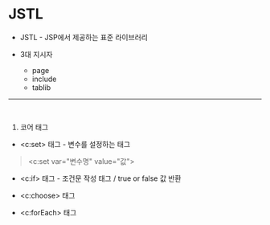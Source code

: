JSTL 
===
- JSTL - JSP에서 제공하는 표준 라이브러리

-  3대 지시자   
    - page   
    - include     
    - tablib

***
<br>

1. 코어 태그

- <c:set> 태그 - 변수를 설정하는 태그
> <c:set var="변수명" value="값">


- <c:if> 태그 - 조건문 작성 태그 / true or false 값 반환


- <c:choose> 태그


- <c:forEach> 태그